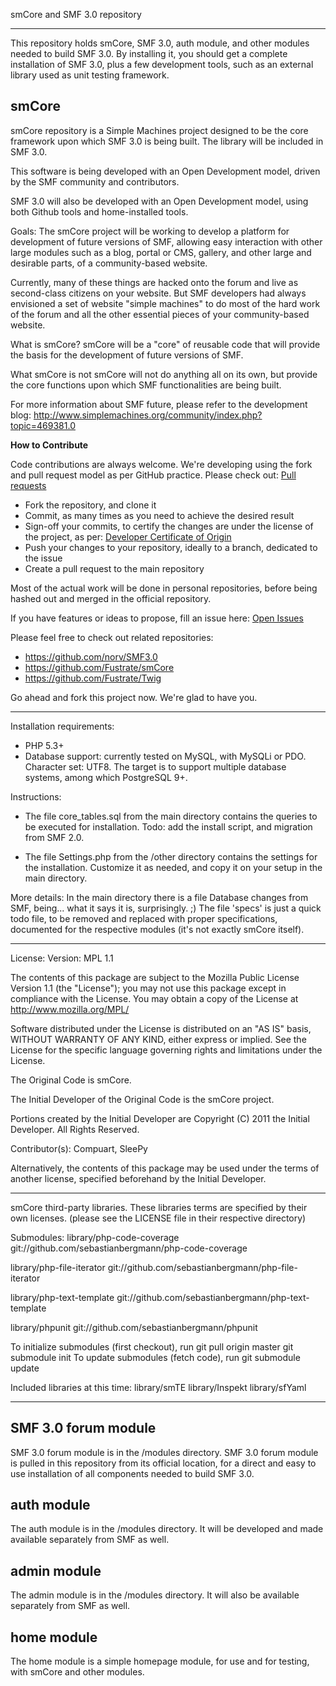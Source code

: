 smCore and SMF 3.0 repository

---------------------------------------------------------------------

This repository holds smCore, SMF 3.0, auth module, and other modules needed to build SMF 3.0.
By installing it, you should get a complete installation of SMF 3.0, plus a few development tools, such as an external library used as unit testing framework.


smCore
------

smCore repository is a Simple Machines project designed to be the core framework upon which SMF 3.0 is being built. The library will be included in SMF 3.0.

This software is being developed with an Open Development model, driven by the SMF community and contributors.

SMF 3.0 will also be developed with an Open Development model, using both Github tools and home-installed tools.

Goals:
The smCore project will be working to develop a platform for development of future versions of SMF, allowing easy interaction with other large modules such as a blog, portal or CMS, gallery, and other large and desirable parts, of a community-based website.

Currently, many of these things are hacked onto the forum and live as second-class citizens on your website. But SMF developers had always envisioned a set of website "simple machines" to do most of the hard work of the forum and all the other essential pieces of your community-based website.

What is smCore?
smCore will be a "core" of reusable code that will provide the basis for the development of future versions of SMF.

What smCore is not
smCore will not do anything all on its own, but provide the core functions upon which SMF functionalities are being built.

For more information about SMF future, please refer to the development blog: http://www.simplemachines.org/community/index.php?topic=469381.0

**How to Contribute**

Code contributions are always welcome. We're developing using the fork and pull request model as per GitHub practice. Please check out: [Pull requests](http://help.github.com/send-pull-requests)
* Fork the repository, and clone it
* Commit, as many times as you need to achieve the desired result
* Sign-off your commits, to certify the changes are under the license of the project, as per: [Developer Certificate of Origin](https://github.com/SimpleMachines/smCore/blob/master/DCO.txt)
* Push your changes to your repository, ideally to a branch, dedicated to the issue
* Create a pull request to the main repository

Most of the actual work will be done in personal repositories, before being hashed out and merged in the official repository.

If you have features or ideas to propose, fill an issue here: [Open Issues](https://github.com/SimpleMachines/smCore/issues)


Please feel free to check out related repositories:
* https://github.com/norv/SMF3.0
* https://github.com/Fustrate/smCore
* https://github.com/Fustrate/Twig

Go ahead and fork this project now. We're glad to have you.

-----------------------------------------------------------------------

Installation requirements:
- PHP 5.3+
- Database support: currently tested on MySQL, with MySQLi or PDO. Character set: UTF8. The target is to support multiple database systems, among which PostgreSQL 9+.

Instructions:
- The file core_tables.sql from the main directory contains the queries to be executed for installation. Todo: add the install script, and migration from SMF 2.0.

- The file Settings.php from the /other directory contains the settings for the installation. Customize it as needed, and copy it on your setup in the main directory.

More details:
In the main directory there is a file Database changes from SMF, being... what it says it is, surprisingly. ;) The file 'specs' is just a quick todo file, to be removed and replaced with proper specifications, documented for the respective modules (it's not exactly smCore itself).

------------------------------------------------------------------------------------

License:
Version: MPL 1.1

The contents of this package are subject to the Mozilla Public License Version 1.1 (the "License"); you may not use this package except in compliance with the License. You may obtain a copy of the License at http://www.mozilla.org/MPL/

Software distributed under the License is distributed on an "AS IS" basis, WITHOUT WARRANTY OF ANY KIND, either express or implied. See the License for the specific language governing rights and limitations under the License.

The Original Code is smCore.

The Initial Developer of the Original Code is the smCore project.

Portions created by the Initial Developer are Copyright (C) 2011 the Initial Developer. All Rights Reserved.

Contributor(s): Compuart, SleePy

Alternatively, the contents of this package may be used under the terms of another license, specified beforehand by the Initial Developer. 

-----------------------------------------------------------------------------

smCore third-party libraries. These libraries terms are specified by their own licenses.
(please see the LICENSE file in their respective directory)

Submodules:
library/php-code-coverage
git://github.com/sebastianbergmann/php-code-coverage

library/php-file-iterator
git://github.com/sebastianbergmann/php-file-iterator

library/php-text-template
git://github.com/sebastianbergmann/php-text-template

library/phpunit
git://github.com/sebastianbergmann/phpunit

To initialize submodules (first checkout), run
git pull origin master
git submodule init
To update submodules (fetch code), run
git submodule update

Included libraries at this time:
library/smTE
library/Inspekt
library/sfYaml

------------------------------------------------------------------------------

SMF 3.0 forum module
--------------------

SMF 3.0 forum module is in the /modules directory. SMF 3.0 forum module is pulled in this repository from its official
location, for a direct and easy to use installation of all components needed to build SMF 3.0.

auth module
-----------

The auth module is in the /modules directory. It will be developed and made available separately from SMF as well.

admin module
------------

The admin module is in the /modules directory. It will also be available separately from SMF as well.

home module
-----------

The home module is a simple homepage module, for use and for testing, with smCore and other modules.

